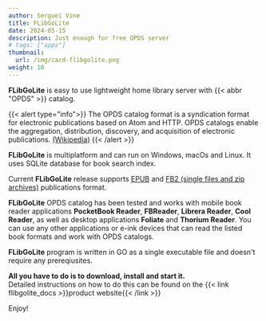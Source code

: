 ```yaml
---
author: Serguei Vine
title: FLibGoLite
date: 2024-05-15
description: Just enough for free OPDS server
# tags: ["apps"]
thumbnail:
  url: /img/card-flibgolite.png
weight: 10
---
```


__FLibGoLite__ is easy to use lightweight home library server with {{< abbr "OPDS" >}} catalog.

{{< alert type="info">}}
The OPDS catalog format is a syndication format for electronic publications based on Atom and HTTP. OPDS catalogs enable the aggregation, distribution, discovery, and acquisition of electronic publications. [(Wikipedia)](https://en.wikipedia.org/wiki/Open_Publication_Distribution_System)
{{< /alert >}}

__FLibGoLite__ is multiplatform and can run on Windows, macOs and Linux. It uses SQLite database for book search index.

Current __FLibGoLite__ release supports [EPUB](https://en.wikipedia.org/wiki/EPUB) and [FB2 (single files and zip archives)](https://github.com/gribuser/fb2) publications format.

__FLibGoLite__ OPDS catalog has been tested and works with mobile book reader applications __PocketBook Reader__, __FBReader__, __Librera Reader__, __Cool Reader__, as well as desktop applications __Foliate__ and __Thorium Reader__. You can use any other applications or e-ink devices that can read the listed book formats and work with OPDS catalogs.

__FLibGoLite__ program is written in GO as a single executable file and doesn't require any prereqiusites.

__All you have to do is to download, install and start it.__    
Detailed instructions on how to do this can be found on the {{< link flibgolite_docs >}}product website{{< /link >}}  

Enjoy!  
